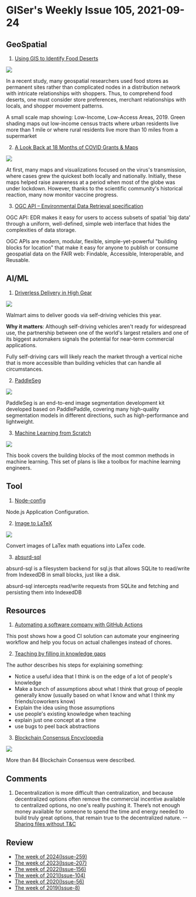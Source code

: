 # GISer's Weekly Issue 105, 2021-09-24

## GeoSpatial

1. [Using GIS to Identify Food Deserts](https://www.gislounge.com/using-local-knowledge-to-better-map-food-deserts/)

![](https://cdn.shortpixel.ai/spai/w_804+q_glossy+ret_img+to_webp/https://www.gislounge.com/wp-content/uploads/2021/09/food-deserts-map-united-states-crs-usda-1.png)

In a recent study, many geospatial researchers used food stores as permanent sites rather than complicated nodes in a distribution network with intricate relationships with shoppers. Thus, to comprehend food deserts, one must consider store preferences, merchant relationships with locals, and shopper movement patterns.

A small scale map showing: Low-Income, Low-Access Areas, 2019. Green shading maps out low-income census tracts where urban residents live more than 1 mile or where rural residents live more than 10 miles from a supermarket

2. [A Look Back at 18 Months of COVID Grants & Maps](https://carto.com/blog/look-back-18-months-covid-grants-maps/)

![](https://carto.com/blog/img/posts/2021/2021-09-21-look-back-18-months-covid-grants-maps/header.png)

At first, many maps and visualizations focused on the virus's transmission, where cases grew the quickest both locally and nationally. Initially, these maps helped raise awareness at a period when most of the globe was under lockdown. However, thanks to the scientific community's historical reaction, many now monitor vaccine progress.

3. [OGC API – Environmental Data Retrieval specification](https://www.ogc.org/pressroom/pressreleases/4559)

OGC API: EDR makes it easy for users to access subsets of spatial 'big data' through a uniform, well-defined, simple web interface that hides the complexities of data storage.

OGC APIs are modern, modular, flexible, simple-yet-powerful "building blocks for location" that make it easy for anyone to publish or consume geospatial data on the FAIR web: Findable, Accessible, Interoperable, and Reusable.

## AI/ML

1. [Driverless Delivery in High Gear](https://read.deeplearning.ai/the-batch/issue-110/)

![](https://cdn2.hubspot.net/hub/5871640/hubfs/WALMART.gif?upscale=true&width=1200&upscale=true&name=WALMART.gif)

Walmart aims to deliver goods via self-driving vehicles this year.

**Why it matters**: Although self-driving vehicles aren't ready for widespread use, the partnership between one of the world's largest retailers and one of its biggest automakers signals the potential for near-term commercial applications.

Fully self-driving cars will likely reach the market through a vertical niche that is more accessible than building vehicles that can handle all circumstances.

2. [PaddleSeg](https://github.com/PaddlePaddle/PaddleSeg)

![](https://user-images.githubusercontent.com/53808988/130562378-64d0c84a-9c3f-4ae4-93f7-bdc0c8e0238e.gif)

PaddleSeg is an end-to-end image segmentation development kit developed based on PaddlePaddle, covering many high-quality segmentation models in different directions, such as high-performance and lightweight.

3. [Machine Learning from Scratch](https://github.com/dafriedman97/mlbook)

![](https://dafriedman97.github.io/mlbook/_images/logo_light.png)

This book covers the building blocks of the most common methods in machine learning. This set of plans is like a toolbox for machine learning engineers.

## Tool

1. [Node-config](https://github.com/lorenwest/node-config)

Node.js Application Configuration.

2. [Image to LaTeX](https://github.com/kingyiusuen/image-to-latex)

![](https://github.com/kingyiusuen/image-to-latex/raw/main/figures/screenshot.gif)

Convert images of LaTex math equations into LaTex code.

3. [absurd-sql](https://github.com/jlongster/absurd-sql)

absurd-sql is a filesystem backend for sql.js that allows SQLite to read/write from IndexedDB in small blocks, just like a disk.

absurd-sql intercepts read/write requests from SQLite and fetching and persisting them into IndexedDB

## Resources

1. [Automating a software company with GitHub Actions](https://posthog.com/blog/automating-a-software-company-with-github-actions)

This post shows how a good CI solution can automate your engineering workflow and help you focus on actual challenges instead of chores.

2. [Teaching by filling in knowledge gaps](https://jvns.ca/blog/2021/09/20/teaching-by-filling-in-knowledge-gaps/)

The author describes his steps for explaining something:

- Notice a useful idea that I think is on the edge of a lot of people's knowledge
- Make a bunch of assumptions about what I think that group of people generally know (usually based on what I know and what I think my friends/coworkers know)
- Explain the idea using those assumptions
- use people's existing knowledge when teaching
- explain just one concept at a time
- use bugs to peel back abstractions

3. [Blockchain Consensus Encyclopedia](https://tokens-economy.gitbook.io/consensus/)

![](https://gblobscdn.gitbook.com/assets%2F-LLG7gr0ydPNrSJQ43vf%2F-L_iZxa6g34SxFiavXti%2F-L_i_KAsL6qzKH4BNQe5%2FBlockchainConsensusEncyclopedia-by-tokens-economy.com.png?alt=media&token=f84fbfe7-4a94-43b3-b0b9-168bf951c78f)

More than 84 Blockchain Consensus were described.

## Comments

1. Decentralization is more difficult than centralization, and because decentralized options often remove the commercial incentive available to centralized options, no one's really pushing it. There’s not enough money available for someone to spend the time and energy needed to build truly great options, that remain true to the decentralized nature.
   --[Sharing files without T&C](https://blog.cfelde.com/2021/08/sharing-files-without-terms-and-conditions/)

## Review

- [The week of 2024(Issue-259)](../2024/issue-259.md)
- [The week of 2023(Issue-207)](../2023/issue-207.md)
- [The week of 2022(Issue-156)](../2022/issue-156.md)
- [The week of 2021(Issue-104)](../2021/issue-104.md)
- [The week of 2020(Issue-56)](../2020/issue-56.md)
- [The week of 2019(Issue-8)](../2019/issue-8.md)
